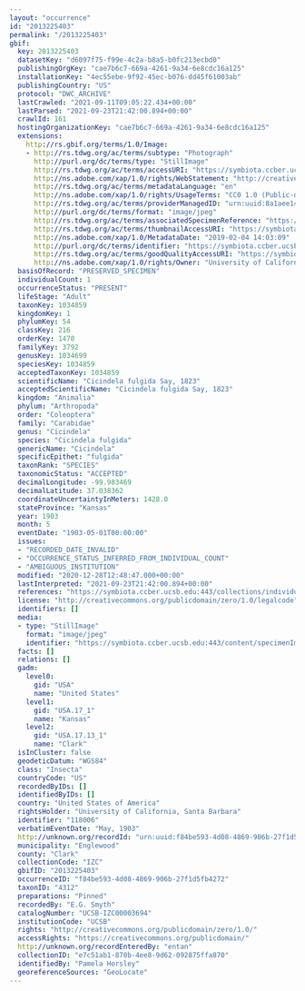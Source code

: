 ```yaml
---
layout: "occurrence"
id: "2013225403"
permalink: "/2013225403"
gbif:
  key: 2013225403
  datasetKey: "d6097f75-f99e-4c2a-b8a5-b0fc213ecbd0"
  publishingOrgKey: "cae7b6c7-669a-4261-9a34-6e8cdc16a125"
  installationKey: "4ec55ebe-9f92-45ec-b076-dd45f61003ab"
  publishingCountry: "US"
  protocol: "DWC_ARCHIVE"
  lastCrawled: "2021-09-11T09:05:22.434+00:00"
  lastParsed: "2021-09-23T21:42:00.894+00:00"
  crawlId: 161
  hostingOrganizationKey: "cae7b6c7-669a-4261-9a34-6e8cdc16a125"
  extensions:
    http://rs.gbif.org/terms/1.0/Image:
    - http://rs.tdwg.org/ac/terms/subtype: "Photograph"
      http://purl.org/dc/terms/type: "StillImage"
      http://rs.tdwg.org/ac/terms/accessURI: "https://symbiota.ccber.ucsb.edu:443/content/specimenImages/UCSB_IZC/UCSB-IZC00003/UCSB-IZC00003694_lg.jpg"
      http://ns.adobe.com/xap/1.0/rights/WebStatement: "http://creativecommons.org/publicdomain/zero/1.0/"
      http://rs.tdwg.org/ac/terms/metadataLanguage: "en"
      http://ns.adobe.com/xap/1.0/rights/UsageTerms: "CC0 1.0 (Public-domain)"
      http://rs.tdwg.org/ac/terms/providerManagedID: "urn:uuid:8a1aee14-30df-4489-a2a2-aabd7917ab6f"
      http://purl.org/dc/terms/format: "image/jpeg"
      http://rs.tdwg.org/ac/terms/associatedSpecimenReference: "https://symbiota.ccber.ucsb.edu:443/collections/individual/index.php?occid=118006"
      http://rs.tdwg.org/ac/terms/thumbnailAccessURI: "https://symbiota.ccber.ucsb.edu:443/content/specimenImages/UCSB_IZC/UCSB-IZC00003/UCSB-IZC00003694_tn.jpg"
      http://ns.adobe.com/xap/1.0/MetadataDate: "2019-02-04 14:03:09"
      http://purl.org/dc/terms/identifier: "https://symbiota.ccber.ucsb.edu:443/content/specimenImages/UCSB_IZC/UCSB-IZC00003/UCSB-IZC00003694_lg.jpg"
      http://rs.tdwg.org/ac/terms/goodQualityAccessURI: "https://symbiota.ccber.ucsb.edu:443/content/specimenImages/UCSB_IZC/UCSB-IZC00003/UCSB-IZC00003694.jpg"
      http://ns.adobe.com/xap/1.0/rights/Owner: "University of California, Santa Barbara"
  basisOfRecord: "PRESERVED_SPECIMEN"
  individualCount: 1
  occurrenceStatus: "PRESENT"
  lifeStage: "Adult"
  taxonKey: 1034859
  kingdomKey: 1
  phylumKey: 54
  classKey: 216
  orderKey: 1470
  familyKey: 3792
  genusKey: 1034699
  speciesKey: 1034859
  acceptedTaxonKey: 1034859
  scientificName: "Cicindela fulgida Say, 1823"
  acceptedScientificName: "Cicindela fulgida Say, 1823"
  kingdom: "Animalia"
  phylum: "Arthropoda"
  order: "Coleoptera"
  family: "Carabidae"
  genus: "Cicindela"
  species: "Cicindela fulgida"
  genericName: "Cicindela"
  specificEpithet: "fulgida"
  taxonRank: "SPECIES"
  taxonomicStatus: "ACCEPTED"
  decimalLongitude: -99.983469
  decimalLatitude: 37.038362
  coordinateUncertaintyInMeters: 1428.0
  stateProvince: "Kansas"
  year: 1903
  month: 5
  eventDate: "1903-05-01T00:00:00"
  issues:
  - "RECORDED_DATE_INVALID"
  - "OCCURRENCE_STATUS_INFERRED_FROM_INDIVIDUAL_COUNT"
  - "AMBIGUOUS_INSTITUTION"
  modified: "2020-12-28T12:48:47.000+00:00"
  lastInterpreted: "2021-09-23T21:42:00.894+00:00"
  references: "https://symbiota.ccber.ucsb.edu:443/collections/individual/index.php?occid=118006"
  license: "http://creativecommons.org/publicdomain/zero/1.0/legalcode"
  identifiers: []
  media:
  - type: "StillImage"
    format: "image/jpeg"
    identifier: "https://symbiota.ccber.ucsb.edu:443/content/specimenImages/UCSB_IZC/UCSB-IZC00003/UCSB-IZC00003694_lg.jpg"
  facts: []
  relations: []
  gadm:
    level0:
      gid: "USA"
      name: "United States"
    level1:
      gid: "USA.17_1"
      name: "Kansas"
    level2:
      gid: "USA.17.13_1"
      name: "Clark"
  isInCluster: false
  geodeticDatum: "WGS84"
  class: "Insecta"
  countryCode: "US"
  recordedByIDs: []
  identifiedByIDs: []
  country: "United States of America"
  rightsHolder: "University of California, Santa Barbara"
  identifier: "118006"
  verbatimEventDate: "May, 1903"
  http://unknown.org/recordId: "urn:uuid:f84be593-4d08-4869-906b-27f1d5fb4272"
  municipality: "Englewood"
  county: "Clark"
  collectionCode: "IZC"
  gbifID: "2013225403"
  occurrenceID: "f84be593-4d08-4869-906b-27f1d5fb4272"
  taxonID: "4312"
  preparations: "Pinned"
  recordedBy: "E.G. Smyth"
  catalogNumber: "UCSB-IZC00003694"
  institutionCode: "UCSB"
  rights: "http://creativecommons.org/publicdomain/zero/1.0/"
  accessRights: "https://creativecommons.org/publicdomain/"
  http://unknown.org/recordEnteredBy: "entan"
  collectionID: "e7c51ab1-870b-4ee8-9d62-092875ffa870"
  identifiedBy: "Pamela Horsley"
  georeferenceSources: "GeoLocate"
---
```

